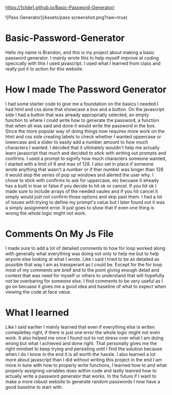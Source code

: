 https://1clide1.github.io/Basic-Password-Generator/

![Pass Generator](Assets/pass screenshot.png?raw=true)
# Basic-Password-Generator

Hello my name is Brandon, and this is my project about making a basic password generator. I mainly wrote this to help myself improve at coding specically with this I used javascript. I used what I learned from class and really put it to action for this website.

# How I made The Password Generator

I had some starter code to give me a foundation on the basics I needed.I had html and css done that showcase a box and a button. On the javascript side I had a button that was already appropriatly selected, an empty function to where I could write how to generate the password, a function that when all was said and done it would write the password in the box. Since the more popular way of doing things now requires more work on the html and css side creating labels to check whether I wanted uppercase or lowercase and a slider to easily add a number amount to how much characters I wanted. I decided that it ultimately wouldn't help me actually learn javascript that much and decided to stick with writing out prompts and confirms. I used a prompt to signify how much characters someone wanted, I started with a limit of 8 and max of 128. I also set in place if someone wrote anything that wasn't a number or if ther number was longer than 128 it would stop the series of pop up windows and alerted the user why. I chose to stick with confirms to ask for uppercase, etc becuase it already has a built in true or false if you decide to hit ok or cancel. If you hit ok I made sure to include arrays of the needed vaules and if you hit cancel it simply would just not confirm those options and skip past them. I had a lot of issues with trying to define my prompt's value but I later found out it was a simply assignment error. It just goes to show that if even one thing is wrong the whole logic might not work.

# Comments On My Js File

I made sure to add a lot of detailed comments to how for loop worked along with generally what everything was doing not only to help me but to help anyone else looking at what I wrote. Like I said I tried to be as detailed as possible that way I am as transperant as I could be. Except for the for loop most of my comments are breif and to the point giving enough detail and context that was need for myself or others to understand that will hopefully not be overbaring for someone else. I find comments to be very useful as I go on becuase it gives me a good idea and baseline of what to expect when viewing the code at face value.

# What I learned

Like I said earilier I mainly learned that even if everything else is writen comepletley right, if there is just one error the whole logic might not even work. It also helped me once I found out to not stress over what I am doing wrong but what I achieved and done right. That personally gives me the right mindset to keep trying and persisting until I find the solution because when I do I know in the end it is all worth the hassle. I also learned a lot more about javascript than I did without writing this project in the end I am more in tune with how to properly write functions, I learned how to and what properly assigning variables does within code and lastly leanred how to actually write a password generator that works. In the future if I want to make a more robust website to generate random passwords I now have a good baseline to start with.

